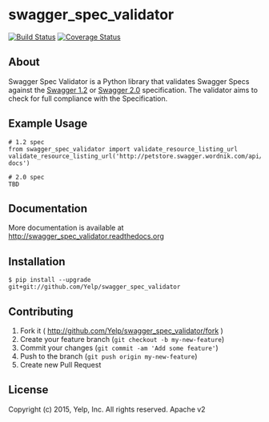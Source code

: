 # swagger_spec_validator
[![Build Status](https://travis-ci.org/Yelp/swagger_spec_validator.svg?branch=master)](https://travis-ci.org/Yelp/swagger_spec_validator) 
[![Coverage Status](https://coveralls.io/repos/Yelp/swagger_spec_validator/badge.svg)](https://coveralls.io/r/Yelp/swagger_spec_validator)

## About

Swagger Spec Validator is a Python library that validates Swagger Specs against the [Swagger 1.2](https://github.com/swagger-api/swagger-spec/blob/master/versions/1.2.md) or [Swagger 2.0](https://github.com/swagger-api/swagger-spec/blob/master/versions/2.0.md) specification.  The validator aims to check for full compliance with the Specification.

## Example Usage

    # 1.2 spec
    from swagger_spec_validator import validate_resource_listing_url
    validate_resource_listing_url('http://petstore.swagger.wordnik.com/api/api-docs')

    # 2.0 spec
    TBD

## Documentation

More documentation is available at http://swagger_spec_validator.readthedocs.org

## Installation

    $ pip install --upgrade git+git://github.com/Yelp/swagger_spec_validator

## Contributing

1. Fork it ( http://github.com/Yelp/swagger_spec_validator/fork )
2. Create your feature branch (`git checkout -b my-new-feature`)
3. Commit your changes (`git commit -am 'Add some feature'`)
4. Push to the branch (`git push origin my-new-feature`)
5. Create new Pull Request

## License

Copyright (c) 2015, Yelp, Inc. All rights reserved.
Apache v2
